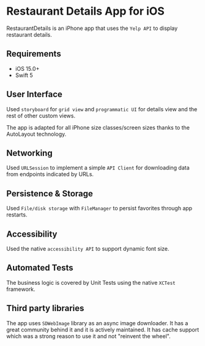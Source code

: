 # Restaurant Details App for iOS

RestaurantDetails is an iPhone app that uses the `Yelp API` to display restaurant details. 

## Requirements

* iOS 15.0+
* Swift 5

## User Interface

Used `storyboard` for `grid view` and `programmatic UI` for details view and the rest of other custom views.

The app is adapted for all iPhone size classes/screen sizes thanks to the AutoLayout technology.

## Networking

Used `URLSession` to implement a simple `API Client` for downloading data from endpoints indicated by URLs.

## Persistence & Storage

Used `File/disk storage` with `FileManager` to persist favorites through app restarts.

## Accessibility

Used the native `accessibility API` to support dynamic font size.

## Automated Tests

The business logic is covered by Unit Tests using the native `XCTest` framework.

## Third party libraries

The app uses `SDWebImage` library as an async image downloader. It has a great community behind it and it is actively maintained. It has cache support which was a strong reason to use it and not "reinvent the wheel".
